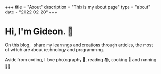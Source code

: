 +++
title = "About"
description = "This is my about page"
type = "about"
date = "2022-02-28"
+++

# Hi, I'm Gideon. 👋

On this blog, I share my learnings and creations through articles, the most of which are about technology and programming.


Aside from coding, I love photography 📸, reading 📚, cooking 🍰 and running 🏃‍♂️